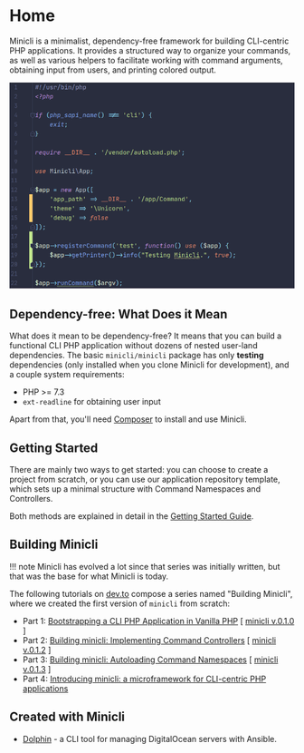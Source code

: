 # Home
Minicli is a minimalist, dependency-free framework for building CLI-centric PHP applications. It provides a structured way to organize your commands, as well as various helpers to facilitate working with command arguments, obtaining input from users, and printing colored output.

![Minicli app example](images/screenshot_app.png)

## Dependency-free: What Does it Mean

What does it mean to be dependency-free? It means that you can build a functional CLI PHP application without dozens of nested user-land dependencies. The basic `minicli/minicli` package has only **testing** dependencies (only installed when you clone Minicli for development), and a couple system requirements:

- PHP >= 7.3
- `ext-readline` for obtaining user input

Apart from that, you'll need [Composer](https://getcomposer.org/) to install and use Minicli.

## Getting Started

There are mainly two ways to get started: you can choose to create a project from scratch, or you can use our application repository template, which sets up a minimal structure with Command Namespaces and Controllers.

Both methods are explained in detail in the [Getting Started Guide](/01-getting_started).
## Building Minicli

!!! note
    Minicli has evolved a lot since that series was initially written, but that was the base for what Minicli is today.

The following tutorials on [dev.to](https://dev.to/erikaheidi) compose a series named "Building Minicli", where we created the first version of `minicli` from scratch:

 - Part 1: [Bootstrapping a CLI PHP Application in Vanilla PHP](https://dev.to/erikaheidi/bootstrapping-a-cli-php-application-in-vanilla-php-4ee) [ [minicli v.0.1.0](https://github.com/erikaheidi/minicli/tree/0.1.0) ]
 - Part 2: [Building minicli: Implementing Command Controllers](https://dev.to/erikaheidi/php-in-the-command-line-implementing-command-controllers-13lh) [ [minicli v.0.1.2](https://github.com/erikaheidi/minicli/tree/0.1.2) ]
 - Part 3: [Building minicli: Autoloading Command Namespaces](https://dev.to/erikaheidi/building-minicli-autoloading-command-namespaces-3ljm) [ [minicli v.0.1.3](https://github.com/erikaheidi/minicli/tree/0.1.3) ]
 - Part 4: [Introducing minicli: a microframework for CLI-centric PHP applications](https://dev.to/erikaheidi/introducing-minicli-a-microframework-for-cli-centric-php-applications-44ik)

## Created with Minicli

- [Dolphin](https://github.com/do-community/dolphin) - a CLI tool for managing DigitalOcean servers with Ansible.
